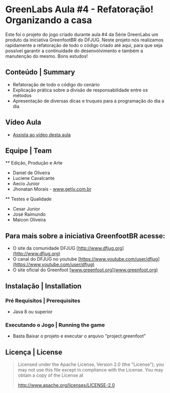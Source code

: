 # GreenLabs Aula #4 - Refatoração! Organizando a casa
Este foi o projeto do jogo criado durante aula #4 da Série GreenLabs um produto da iniciativa GreenfootBR do DFJUG. 
Neste projeto nós realizamos rapidamente a refatoração de todo o código criado até aqui, para que seja possível garantir a continuidade do desenvolvimento e também a manutenção do mesmo. Bons estudos!

## Conteúdo | Summary
* Refatoração de todo o código do cenário
* Explicação prática sobre a divisão de responsabilidade entre os métodos
* Apresentação de diversas dicas e truques para a programação do dia a dia

## Vídeo Aula
* [Assista ao vídeo desta aula](https://youtu.be/-H7FZnejx1U)

## Equipe | Team

** Edição, Produção e Arte
* Daniel de Oliveira
* Luciene Cavalcante
* Aecio Junior
* Jhonatan Morais - www.getjv.com.br

** Testes e Qualidade
* Cesar Junior
* José Raimundo
* Maicon Oliveira

## Para mais sobre a iniciativa GreenfootBR acesse:
* O site da comunidade DFJUG [http://www.dfjug.org](http://www.dfjug.org)
* O canal do DFJUG no youtube [https://www.youtube.com/user/dfjug](https://www.youtube.com/user/dfjug)
* O site oficial do Greenfoot [www.greenfoot.org](www.greenfoot.org)

## Instalação | Installation

### Pré Requisitos | Prerequisites

* Java 8 ou superior

### Executando o Jogo | Running the game

* Basta Baixar o projeto e executar o arquivo "project.greenfoot"

## Licença | License

> Licensed under the Apache License, Version 2.0 (the "License"); you may not use this file except in compliance with the License.
> You may obtain a copy of the License at
>
>    http://www.apache.org/licenses/LICENSE-2.0
>
